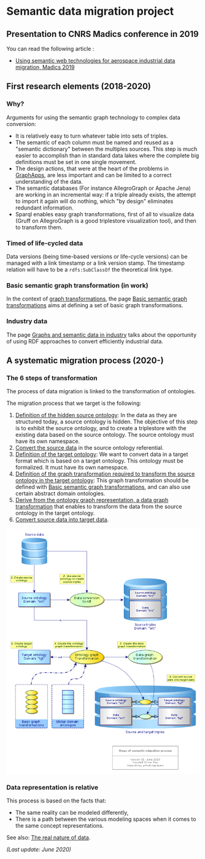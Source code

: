 # Semantic data migration project

## Presentation to CNRS Madics conference in 2019

You can read the following article :

  * [Using semantic web technologies for aerospace industrial data migration, Madics 2019](../semantic/data-migration.md)

## First research elements (2018-2020)

### Why?

Arguments for using the semantic graph technology to complex data conversion:

  * It is relatively easy to turn whatever table into sets of triples.
  * The semantic of each column must be named and reused as a "semantic dictionary" between the multiples sources. This step is much easier to accomplish than in standard data lakes where the complete big definitions must be set in one single movement.
  * The design actions, that were at the heart of the problems in [GraphApps](graphapps.md), are less important and can be limited to a correct understanding of the data.
  * The semantic databases (For instance AllegroGraph or Apache Jena) are working in an incremental way: if a triple already exists, the attempt to import it again will do nothing, which "by design" eliminates redundant information.
  * Sparql enables easy graph transformations, first of all to visualize data (Gruff on AllegroGraph is a good triplestore visualization tool), and then to transform them.

### Timed of life-cycled data

Data versions (being time-based versions or life-cycle versions) can be managed with a link timestamp or a link version stamp. The timestamp relation will have to be a ```rdfs:SubClassOf``` the theoretical link type.

### Basic semantic graph transformation (in work)

In the context of [graph transformations](graph-transfo.md), the page [Basic semantic graph transformations](basic-semantic-graph-transformations.md) aims at defining a set of basic graph transformations.

### Industry data

The page [Graphs and semantic data in industry](industry-data.md) talks about the opportunity of using RDF approaches to convert efficiently industrial data.

## A systematic migration process (2020-)

### The 6 steps of transformation

The process of data migration is linked to the transformation of ontologies.

The migration process that we target is the following:

 1. <u>Definition of the hidden source ontology</u>: In the data as they are structured today, a source ontology is hidden. The objective of this step is to exhibit the source ontology, and to create a triplestore with the existing data based on the source ontology. The source ontology must have its own namespace.
 2. <u>Convert the source data</u> in the source ontology referential.
 3. <u>Definition of the target ontology</u>: We want to convert data in a target format which is based on a target ontology. This ontology must be formalized. It must have its own namespace.
 3. <u>Definition of the graph transformation required to transform the source ontology in the target ontology</u>: This graph transformation should be defined with [Basic semantic graph transformations](basic-semantic-graph-transformations.md), and can also use certain abstract domain ontologies.
 5. <u>Derive from the ontology graph representation, a data graph transformation</u> that enables to transform the data from the source ontology in the target ontology.
 6. <u>Convert source data into target data</u>.

![Steps of data migration](../yed/semantic-migration-process.png)

### Data representation is relative

This process is based on the facts that:

  * The same reality can be modeled differently,
  * There is a path between the various modeling spaces when it comes to the same concept representations.

See also: [The real nature of data](../articles/data-interop.md).

*(Last update: June 2020)*


